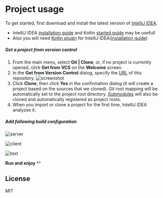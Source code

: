 # Project usage

To get started, first download and install the latest version of [IntelliJ IDEA](http://www.jetbrains.com/idea/download/index.html).
 - IntelliJ IDEA [installation guide](https://www.jetbrains.com/help/idea/run-for-the-first-time.html#select-ui-theme) and Kotlin [started guide](https://kotlinlang.org/docs/jvm-get-started.html) may be usefull
 - Also you will need [Kotlin plugin](https://plugins.jetbrains.com/plugin/6954-kotlin) for IntelliJ IDEA([installation guide](https://www.jetbrains.com/help/idea/managing-plugins.html))


##### Get a project from version control

1. From the main menu, select **Git | Clone**, or, if no project is currently opened, click **Get from VCS** on the **Welcome** screen.
2. In the **Get from Version Control** dialog, specify the [URL](https://github.com/Sk1droWWW/par_comp_curse_work.git) of this repository.
![screenshot](https://imgur.com/LWJDafF)
3. Click **Clone**, then click **Yes** in the confirmation dialog (it will create a project based on the sources that we cloned). Git root mapping will be automatically set to the project root directory.
[Submodules](https://git-scm.com/book/en/v2/Git-Tools-Submodules) will also be cloned and automatically registered as project roots.
4. When you import or clone a project for the first time, IntelliJ IDEA analyzes it.

##### Add following build configuration

![server](https://imgur.com/RBboiJB)

![client](https://imgur.com/MLzwVqa)

![test](https://imgur.com/OcnMFiO)

**Run and enjoy ^^**

## License

MIT
